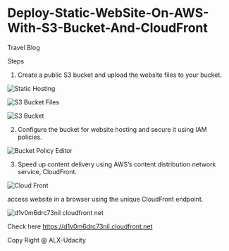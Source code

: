 # Deploy-Static-WebSite-On-AWS-With-S3-Bucket-And-CloudFront
Travel Blog

Steps 
1. Create a public S3 bucket and upload the website files to your bucket.

![Static Hosting](https://user-images.githubusercontent.com/32329381/169233836-eea286f4-4feb-4833-b4c0-ea5b3fad94a3.PNG)

![S3 Bucket Files](https://user-images.githubusercontent.com/32329381/169232850-32d8ddc7-bd0c-4f52-bb1b-aba37836e351.PNG)

![S3 Bucket](https://user-images.githubusercontent.com/32329381/169235056-e57aa507-fc88-4c8a-b2f7-3297adc78092.PNG)


2. Configure the bucket for website hosting and secure it using IAM policies.

![Bucket Policy Editor](https://user-images.githubusercontent.com/32329381/169233126-094f3a1b-e854-40b4-b2ac-9c0414440142.PNG)



3. Speed up content delivery using AWS’s content distribution network service, CloudFront.

![Cloud Front](https://user-images.githubusercontent.com/32329381/169232746-8c1960e1-7365-4f6a-90a3-7722ce264423.PNG)


access  website in a browser using the unique CloudFront endpoint.

![d1v0m6drc73nil cloudfront net](https://user-images.githubusercontent.com/32329381/169233460-616b4fcf-574c-412f-a741-8df14514b16b.PNG)


Check here https://d1v0m6drc73nil.cloudfront.net

Copy Right @ ALX-Udacity
